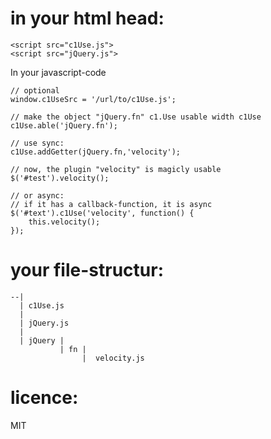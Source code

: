 
in your html head:
=====

    <script src="c1Use.js">
    <script src="jQuery.js">

In your javascript-code

    // optional 
    window.c1UseSrc = '/url/to/c1Use.js';

    // make the object "jQuery.fn" c1.Use usable width c1Use
    c1Use.able('jQuery.fn');

    // use sync: 
    c1Use.addGetter(jQuery.fn,'velocity');

    // now, the plugin "velocity" is magicly usable
    $('#test').velocity();

    // or async:
    // if it has a callback-function, it is async
    $('#text').c1Use('velocity', function() {
    	this.velocity();
    });


your file-structur:
=====

    --|
      | c1Use.js
      |
      | jQuery.js
      |
      | jQuery | 
               | fn | 
                    |  velocity.js



licence:
=====
MIT


